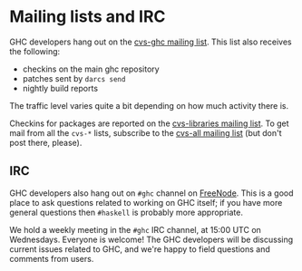 # Mailing lists and IRC


GHC developers hang out on the [ cvs-ghc mailing list](http://www.haskell.org/mailman/listinfo/cvs-ghc).  This list also receives the following:

- checkins on the main ghc repository
- patches sent by `darcs send`
- nightly build reports


The traffic level varies quite a bit depending on how much activity there is.


Checkins for packages are reported on the [ cvs-libraries mailing list](http://www.haskell.org/mailman/listinfo/cvs-libraries).  To get mail from all the `cvs-*` lists, subscribe to the [ cvs-all mailing list](http://www.haskell.org/mailman/listinfo/cvs-all) (but don't post there, please).

## IRC


GHC developers also hang out on `#ghc` channel on [ FreeNode](http://freenode.net/).  This is a good place to ask questions related to working on GHC itself; if you have more general questions then `#haskell` is probably more appropriate.


We hold a weekly meeting in the `#ghc` IRC channel, at 15:00 UTC on Wednesdays.  Everyone is welcome!  The GHC developers will be discussing current issues related to GHC, and we're happy to field questions and comments from users.
